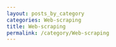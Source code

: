 ```yaml
---
layout: posts_by_category
categories: Web-scraping
title: Web-scraping
permalink: /category/Web-scraping
---
```


